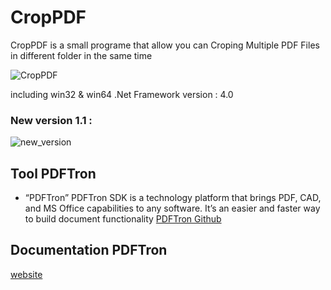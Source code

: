 # CropPDF
CropPDF is a small programe that allow you can Croping Multiple PDF Files in different folder in the same time

![CropPDF](https://user-images.githubusercontent.com/48380521/192902086-271c442c-e654-478d-9d36-3e8f474d1896.png)

including win32 & win64
.Net Framework version : 4.0

 ### New version 1.1 :
![new_version](https://user-images.githubusercontent.com/48380521/193429449-a469c7e3-ed44-46c3-829a-b2ef6e239636.png)

  ## Tool PDFTron
  - “PDFTron”
PDFTron SDK is a technology platform that brings PDF, CAD, and MS Office capabilities to any software. It’s an easier and faster way to build document functionality
[PDFTron Github](https://github.com/PDFTron)

  ## Documentation PDFTron
[website](https://www.pdftron.com/documentation/)
